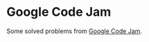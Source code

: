 # Google Code Jam

Some solved problems from [Google Code Jam](https://codingcompetitions.withgoogle.com/codejam).
